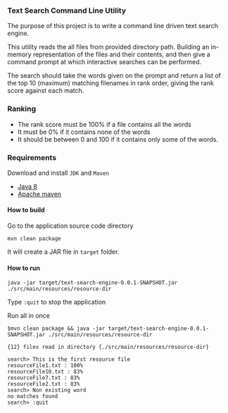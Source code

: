 ### Text Search Command Line Utility

The purpose of this project is to write a command line driven text search engine.

This utility reads the all files from provided directory path.
Building an ​in-memory​ representation of the files
and their contents, and then give a command prompt at which interactive searches can be performed. 

The search should take the words given on the prompt and return a list of the top 10 (maximum)
matching filenames in rank order, giving the rank score against each match.

### Ranking
- The rank score must be 100% if a file contains all the words
- It must be 0% if it contains none of the words
- It should be between 0 and 100 if it contains only some of the words.

### Requirements
Download and install `JDK` and `Maven`
* [Java 8](https://www.oracle.com/in/java/technologies/javase/javase-jdk8-downloads.html)
* [Apache maven](https://maven.apache.org/download.cgi)


#### How to build
Go to the application source code directory 
```
mvn clean package
```
It will create a JAR file in `target` folder.

#### How to run
```
java -jar target/text-search-engine-0.0.1-SNAPSHOT.jar ./src/main/resources/resource-dir 
```
Type `:quit` to stop the application


Run all in once
```
$mvn clean package && java -jar target/text-search-engine-0.0.1-SNAPSHOT.jar ./src/main/resources/resource-dir

{12} files read in directory {./src/main/resources/resource-dir}

search> This is the first resource file
resourceFile1.txt : 100%
resourceFile10.txt : 83%
resourceFile7.txt : 83%
resourceFile2.txt : 83%
search> Non existing word
no matches found 
search> :quit
```
